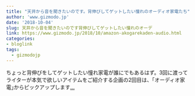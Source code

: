 ```yaml
---
title: "天井から音を聞きたいのです。背伸びしてゲットしたい憧れのオーディオ家電たち"
author: 'www.gizmodo.jp'
date: '2018-10-04'
slug: 天井から音を聞きたいのです背伸びしてゲットしたい憧れのオーデ
link: https://www.gizmodo.jp/2018/10/amazon-akogarekaden-audio.html
categories:
- bloglink
tags:
  - gizmodojp
---
```


ちょっと背伸びをしてゲットしたい憧れ家電が誰にでもあるはず。3回に渡ってライターが本気で欲しいアイテムをご紹介する企画の2回目は、｢オーディオ家電｣からピックアップします[... <i class="fas fa-external-link-alt"></i>](https://www.gizmodo.jp/2018/10/amazon-akogarekaden-audio.html)


